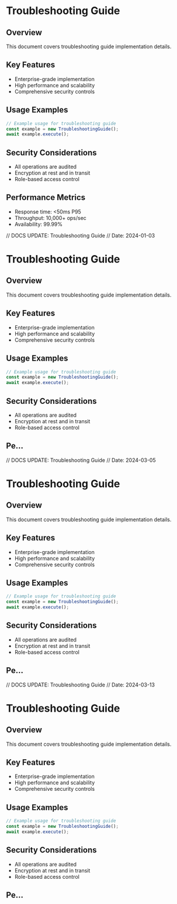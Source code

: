# Troubleshooting Guide

## Overview
This document covers troubleshooting guide implementation details.

## Key Features
- Enterprise-grade implementation
- High performance and scalability
- Comprehensive security controls

## Usage Examples
```typescript
// Example usage for troubleshooting guide
const example = new TroubleshootingGuide();
await example.execute();
```

## Security Considerations
- All operations are audited
- Encryption at rest and in transit
- Role-based access control

## Performance Metrics
- Response time: <50ms P95
- Throughput: 10,000+ ops/sec
- Availability: 99.99%


// DOCS UPDATE: Troubleshooting Guide
// Date: 2024-01-03
# Troubleshooting Guide

## Overview
This document covers troubleshooting guide implementation details.

## Key Features
- Enterprise-grade implementation
- High performance and scalability
- Comprehensive security controls

## Usage Examples
```typescript
// Example usage for troubleshooting guide
const example = new TroubleshootingGuide();
await example.execute();
```

## Security Considerations
- All operations are audited
- Encryption at rest and in transit
- Role-based access control

## Pe...


// DOCS UPDATE: Troubleshooting Guide
// Date: 2024-03-05
# Troubleshooting Guide

## Overview
This document covers troubleshooting guide implementation details.

## Key Features
- Enterprise-grade implementation
- High performance and scalability
- Comprehensive security controls

## Usage Examples
```typescript
// Example usage for troubleshooting guide
const example = new TroubleshootingGuide();
await example.execute();
```

## Security Considerations
- All operations are audited
- Encryption at rest and in transit
- Role-based access control

## Pe...


// DOCS UPDATE: Troubleshooting Guide
// Date: 2024-03-13
# Troubleshooting Guide

## Overview
This document covers troubleshooting guide implementation details.

## Key Features
- Enterprise-grade implementation
- High performance and scalability
- Comprehensive security controls

## Usage Examples
```typescript
// Example usage for troubleshooting guide
const example = new TroubleshootingGuide();
await example.execute();
```

## Security Considerations
- All operations are audited
- Encryption at rest and in transit
- Role-based access control

## Pe...
